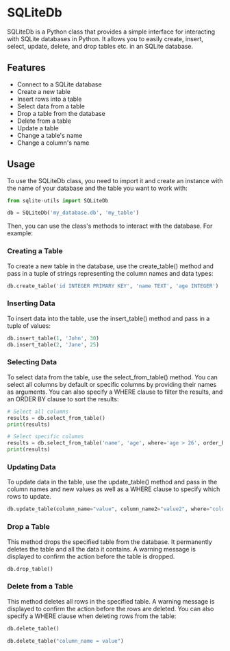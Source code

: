 # SQLiteDb

SQLiteDb is a Python class that provides a simple interface for interacting with SQLite databases in Python. It allows you to easily create, insert, select, update, delete, and drop tables etc. in an SQLite database.

## Features
* Connect to a SQLite database
* Create a new table
* Insert rows into a table
* Select data from a table
* Drop a table from the database
* Delete from a table
* Update a table
* Change a table's name
* Change a column's name

## Usage
To use the SQLiteDb class, you need to import it and create an instance with the name of your database and the table you want to work with:

```python
from sqlite-utils import SQLiteDb

db = SQLiteDb('my_database.db', 'my_table')
```

Then, you can use the class's methods to interact with the database. For example:

### Creating a Table
To create a new table in the database, use the create_table() method and pass in a tuple of strings representing the column names and data types:
```python
db.create_table('id INTEGER PRIMARY KEY', 'name TEXT', 'age INTEGER')

```

### Inserting Data
To insert data into the table, use the insert_table() method and pass in a tuple of values:

```python
db.insert_table(1, 'John', 30)
db.insert_table(2, 'Jane', 25)

```

### Selecting Data
To select data from the table, use the select_from_table() method. You can select all columns by default or specific columns by providing their names as arguments. You can also specify a WHERE clause to filter the results, and an ORDER BY clause to sort the results:
```python
# Select all columns
results = db.select_from_table()
print(results)

# Select specific columns
results = db.select_from_table('name', 'age', where='age > 26', order_by='name')
print(results)
```

### Updating Data
To update data in the table, use the update_table() method and pass in the column names and new values as well as a WHERE clause to specify which rows to update.
```python
db.update_table(column_name="value", column_name2="value2", where="column_name3='value3'")
```

### Drop a Table
This method drops the specified table from the database. It permanently deletes the table and all the data it contains. A warning message is displayed to confirm the action before the table is dropped.
```python
db.drop_table()
```

### Delete from a Table
This method deletes all rows in the specified table. A warning message is displayed to confirm the action before the rows are deleted. You can also specify a WHERE clause when deleting rows from the table:
```python
db.delete_table()

db.delete_table("column_name = value")

```
